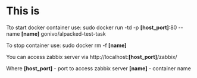 # This is

Tto start docker container use:
    sudo docker run -td -p **[host_port]**:80 --name **[name]** gonivo/alpacked-test-task

To stop container use:
    sudo docker rm -f **[name]**

You can access zabbix server via
    http://localhost:**[host_port]**/zabbix/

Where
**[host_port]** - port to access zabbix server
**[name]** - container name